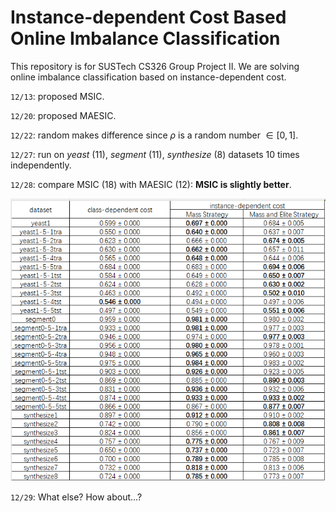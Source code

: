 # Instance-dependent Cost Based Online Imbalance Classification
 This repository is for SUSTech CS326 Group Project Ⅱ. We are solving online imbalance classification based on instance-dependent cost.

`12/13`: proposed MSIC.

`12/20`: proposed MAESIC.

`12/22`: random makes difference since $\rho$ is a random number $\in [0, 1]$.

`12/27`: run on *yeast* (11), *segment* (11), *synthesize* (8) datasets 10 times independently.

`12/28`: compare MSIC (18) with MAESIC (12): **MSIC is slightly better**.

 ![image-20231229101508470](resources\image-20231229101508470.png)

`12/29`: What else? How about...?

